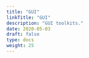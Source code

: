 ```yaml
---
title: "GUI"
linkTitle: "GUI"
description: "GUI toolkits." 
date: 2020-05-03
draft: false
type: docs
weight: 25
---
```

